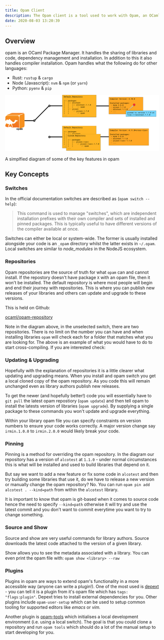 ```yaml
---
title: Opam Client 
description: The Opam client is a tool used to work with Opam, an OCaml Package Manager
date: 2020-08-03 13:20:39
---
```


## Overview

opam is an OCaml Package Manager. It handles the sharing of libraries and code, dependency management and installation. In addition to this it also handles compiler installation. Opam handles what the following do for other languages: 

- Rust: `rustup` & `cargo`
- Node (Javascript): `nvm` & `npm` (or `yarn`)
- Python: `pyenv` & `pip`

![opam client diagram](/images/opam.v1.png)

A simplfied diagram of some of the key features in opam

## Key Concepts

### Switches

In the official documentation switches are described as (`opam switch --help`): 

> This command is used to manage "switches", which are independent
installation prefixes with their own compiler and sets of installed and
pinned packages. This is typically useful to have different versions of
the compiler available at once.

Switches can either be local or system-wide. The former is usually installed alongside your code is an `_opam` directory whilst the latter exists in `~/.opam`. Local switches are similar to *node_modules* in the NodeJS ecosystem. 

### Repositories

Opam repositories are the source of truth for what `opam` can and cannot install. If the repostory doesn't have package `X` with an opam file, then it won't be installed. The default repository is where most people will begin and end their journey with repositories. This is where you can publish new releases of your libraries and others can update and upgrade to these versions. 

This is held on Github: 

[ocaml/opam-repository](https://github.com/ocaml/opam-repository)

Note in the diagram above, in the unselected switch, there are two repositories. There is no limit on the number you can have and when installing libraries `opam` will check each for a folder that matches what you are looking for. The above is an example of what you would have to do to start cross-compiling. If you are interested check: 

### Updating & Upgrading

Hopefully with the explanation of repositories it is a little clearer what updating and upgrading means. When you install and opam switch you get a local cloned copy of the opam repository. As you code this will remain unchanged even as library authors publish new releases. 

To get the newer (and hopefully better!) code you will essentially have to `git pull` the latest opam repostiory (`opam update`) and then tell opam to install the latests version of libraries (`opam upgrade`). By supplying a single package to these commands you won't update and upgrade everything. 

Within your library opam file you can specify constraints on version numbers to ensure your code works correctly. A major version change say `irmin.1.0.0` to `irmin.2.0.0` would likely break your code.   

### Pinning

Pinning is a method for overriding the opam repository. In the diagram our repository has a version of `alcotest` at `1.1.0` - under normal circumstances this is what will be installed and used to build libraries that depend on it. 

But say we want to add a new feature or fix some code in `alcotest` and then try building some libraries that use it, do we have to release a new version or manually change the opam repository? No. You can run `opam pin add alcotest . --kind=path` from within the `alcotest` library. 

It is important to know that opam is git-based when it comes to source code hence the need to specify `--kind=path` otherwise it will try and use the latest commit and you don't want to commit everytime you want to try to change something. 

### Source and Show

Source and show are very useful commands for library authors. Source downloads the latest code attached to the version of a given library. 

Show allows you to see the metadata associated with a library. You can even print the opam file with: `opam show <library> --raw`

### Plugins

Plugins in opam are ways to extend opam's functionality in a more accessible way (anyone can write a plugin!). One of the most used is [depext](https://github.com/ocaml-opam/opam-depext) - you can tell it is a plugin from it's opam file which has `tags: "flags:plugin"`. Depext tries to install external dependencies for you. Other plugins include `opam-user-setup` which can be used to setup common tooling for supported editors like *emacs* or *vim.*

Another plugin is [opam-tools](https://github.com/avsm/opam-tools) which initialises a local development environment (i.e. using a local switch). The goal is that you could clone a repository and run `opam tools` which should do a lot of the manual setup to start developing for you.

